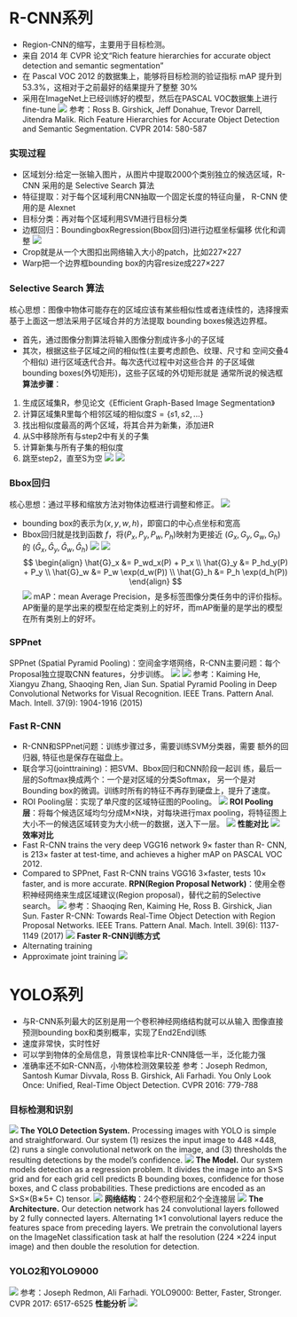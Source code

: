 # R-CNN系列
- Region-CNN的缩写，主要用于目标检测。
- 来自 2014 年 CVPR 论文“Rich feature hierarchies for accurate object  detection and semantic segmentation”
- 在 Pascal VOC 2012 的数据集上，能够将目标检测的验证指标 mAP 提升到 53.3%，这相对于之前最好的结果提升了整整 30%
- 采用在ImageNet上已经训练好的模型，然后在PASCAL VOC数据集上进行 fine-tune
![](../imgs/07.RCNN&YOLO/1.png)
参考：Ross B. Girshick, Jeff Donahue, Trevor Darrell, Jitendra Malik. Rich Feature Hierarchies for Accurate Object Detection and Semantic Segmentation. CVPR 2014: 580-587
### 实现过程
- 区域划分:给定一张输入图片，从图片中提取2000个类别独立的候选区域，R-CNN 采用的是 Selective Search 算法
- 特征提取：对于每个区域利用CNN抽取一个固定长度的特征向量， R-CNN 使用的是 Alexnet
- 目标分类：再对每个区域利用SVM进行目标分类
- 边框回归：BoundingboxRegression(Bbox回归)进行边框坐标偏移
  优化和调整
![](../imgs/07.RCNN&YOLO/2.png)
- Crop就是从一个大图扣出网络输入大小的patch，比如227×227
- Warp把一个边界框bounding box的内容resize成227×227
### Selective Search 算法
核心思想：图像中物体可能存在的区域应该有某些相似性或者连续性的，选择搜索基于上面这一想法采用子区域合并的方法提取 bounding boxes候选边界框。
- 首先，通过图像分割算法将输入图像分割成许多小的子区域
- 其次，根据这些子区域之间的相似性(主要考虑颜色、纹理、尺寸和 空间交叠4个相似) 进行区域迭代合并。每次迭代过程中对这些合并 的子区域做bounding boxes(外切矩形)，这些子区域的外切矩形就是 通常所说的候选框
**算法步骤**：
1. 生成区域集R，参见论文《Efficient Graph-Based Image Segmentation》
2. 计算区域集R里每个相邻区域的相似度$S=\{s1,s2,...\}$
3. 找出相似度最高的两个区域，将其合并为新集，添加进R
4. 从S中移除所有与step2中有关的子集
5. 计算新集与所有子集的相似度
6. 跳至step2，直至S为空
![](../imgs/07.RCNN&YOLO/3.png)
![](../imgs/07.RCNN&YOLO/4.png)
### Bbox回归
核心思想：通过平移和缩放方法对物体边框进行调整和修正。
![](../imgs/07.RCNN&YOLO/5.png)
- bounding box的表示为$(x,y,w,h)$，即窗口的中心点坐标和宽高
- Bbox回归就是找到函数 $f$，将$(P_x,P_y, P_w,P_h)$映射为更接近 $(G_x,G_y, G_w,G_h)$ 的 $(\hat{G}_x,\hat{G}_y, \hat{G}_w,\hat{G}_h)$
![](../imgs/07.RCNN&YOLO/6.png)
![](../imgs/07.RCNN&YOLO/8.png)
$$
\begin{align}
\hat{G}_x &= P_wd_x(P) + P_x
\\
\hat{G}_y &= P_hd_y(P) + P_y
\\
\hat{G}_w &= P_w \exp(d_w(P))
\\
\hat{G}_h &= P_h \exp(d_h(P))
\end{align}
$$
![](../imgs/07.RCNN&YOLO/7.png)
mAP：mean Average Precision，是多标签图像分类任务中的评价指标。AP衡量的是学出来的模型在给定类别上的好坏，而mAP衡量的是学出的模型在所有类别上的好坏。
### SPPnet
SPPnet (Spatial Pyramid Pooling)：空间金字塔网络，R-CNN主要问题：每个Proposal独立提取CNN features，分步训练。
![](../imgs/07.RCNN&YOLO/9.png)
![](../imgs/07.RCNN&YOLO/10.png)
参考：Kaiming He, Xiangyu Zhang, Shaoqing Ren, Jian Sun. Spatial Pyramid Pooling in Deep Convolutional Networks for Visual Recognition. IEEE Trans. Pattern Anal. Mach. Intell. 37(9): 1904-1916 (2015)
### Fast R-CNN
- R-CNN和SPPnet问题：训练步骤过多，需要训练SVM分类器，需要 额外的回归器, 特征也是保存在磁盘上。
- 联合学习(jointtraining)：把SVM、Bbox回归和CNN阶段一起训 练，最后一层的Softmax换成两个：一个是对区域的分类Softmax， 另一个是对Bounding box的微调。训练时所有的特征不再存到硬盘上，提升了速度。
- ROI Pooling层：实现了单尺度的区域特征图的Pooling。
![](../imgs/07.RCNN&YOLO/11.png)
**ROI Pooling层**：将每个候选区域均匀分成M×N块，对每块进行max pooling，将特征图上大小不一的候选区域转变为大小统一的数据，送入下一层。
![](../imgs/07.RCNN&YOLO/12.png)
**性能对比**
![](../imgs/07.RCNN&YOLO/13.png)
**效率对比**
- Fast R-CNN trains the very deep VGG16 network 9× faster than R- CNN, is 213× faster at test-time, and achieves a higher mAP on PASCAL VOC 2012.
- Compared to SPPnet, Fast R-CNN trains VGG16 3×faster, tests 10× faster, and is more accurate.
**RPN(Region Proposal Network)**：使用全卷积神经网络来生成区域建议(Region proposal)，替代之前的Selective search。
![](../imgs/07.RCNN&YOLO/14.png)
参考：Shaoqing Ren, Kaiming He, Ross B. Girshick, Jian Sun. Faster R-CNN: Towards Real-Time Object Detection with Region Proposal Networks. IEEE Trans. Pattern Anal. Mach. Intell. 39(6): 1137-1149 (2017)
![](../imgs/07.RCNN&YOLO/15.png)
**Faster R-CNN训练方式**
- Alternating training
- Approximate joint training
![](../imgs/07.RCNN&YOLO/16.png)
# YOLO系列
- 与R-CNN系列最大的区别是用一个卷积神经网络结构就可以从输入 图像直接预测bounding box和类别概率，实现了End2End训练
- 速度非常快，实时性好
- 可以学到物体的全局信息，背景误检率比R-CNN降低一半，泛化能力强
- 准确率还不如R-CNN高，小物体检测效果较差
参考：Joseph Redmon, Santosh Kumar Divvala, Ross B. Girshick, Ali Farhadi. You Only Look Once: Unified, Real-Time Object Detection. CVPR 2016: 779-788
### 目标检测和识别
![](../imgs/07.RCNN&YOLO/17.png)
**The YOLO Detection System.** Processing images with YOLO is simple and straightforward. Our system (1) resizes the input image to 448 ×448, (2) runs a single convolutional network on the image, and (3) thresholds the resulting detections by the model’s confidence.
![](../imgs/07.RCNN&YOLO/18.png)
**The Model.** Our system models detection as a regression problem. It divides the image into an S×S grid and for each grid cell predicts B bounding boxes, confidence for those boxes, and C class probabilities. These predictions are encoded as an S×S×(B∗5+ C) tensor.
![](../imgs/07.RCNN&YOLO/19.png)
**网络结构**：24个卷积层和2个全连接层
![](../imgs/07.RCNN&YOLO/20.png)
**The Architecture.** Our detection network has 24 convolutional layers followed by 2 fully connected layers. Alternating 1×1 convolutional layers reduce the features space from preceding layers. We pretrain the convolutional layers on the ImageNet classification task at half the resolution (224 ×224 input image) and then double the resolution for detection.
### YOLO2和YOLO9000
![](../imgs/07.RCNN&YOLO/21.png)
参考：Joseph Redmon, Ali Farhadi. YOLO9000: Better, Faster, Stronger. CVPR 2017: 6517-6525
**性能分析**
![](../imgs/07.RCNN&YOLO/22.png)
